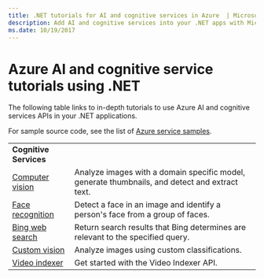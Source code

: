 ```yaml
---
title: .NET tutorials for AI and cognitive services in Azure  | Microsoft Docs
description: Add AI and cognitive services into your .NET apps with Microsoft Azure services.
ms.date: 10/19/2017
---
```


# Azure AI and cognitive service tutorials using .NET

The following table links to in-depth tutorials to use Azure AI and cognitive services APIs in your .NET applications. 

For sample source code, see the list of [Azure service samples](https://azure.microsoft.com/resources/samples/?platform=dotnet).

| | |
|---|---|
| **Cognitive Services**| |
| [Computer vision][1] | Analyze images with a domain specific model, generate thumbnails, and detect and extract text. | 
| [Face recognition][2] | Detect a face in an image and identify a person's face from a group of faces. | 
| [Bing web search][3]| Return search results that Bing determines are relevant to the specified query. |
| [Custom vision][4] | Analyze images using custom classifications. |
| [Video indexer][5] | Get started with the Video Indexer API.|

[1]: /azure/cognitive-services/computer-vision/tutorials/csharptutorial
[2]: /azure/cognitive-services/face/tutorials/faceapiincsharptutorial
[3]: /azure/cognitive-services/bing-web-search/csharp-ranking-tutorial
[4]: /azure/cognitive-services/custom-vision-service/csharp-tutorial
[5]: /azure/cognitive-services/video-indexer/video-indexer-use-apis


